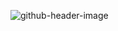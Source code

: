 
![github-header-image](https://github.com/user-attachments/assets/7f893a01-4364-424d-b33d-dfb5444d47f0)
